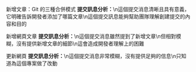 新增文章：Git 的三種合併模式
<b>提交訊息分析：</b>\n這個提交消息清晰且具有意義，它明確告訴開發者添加了哪篇文章\n這個提交訊息能夠幫助團隊理解創建提交的內容和目的

新增網頁文章
<b>提交訊息分析：</b>\n這個提交消息雖然提到了新增文章\n但相對模糊，沒有提供新增文章的細節\n這會造成開發者理解上的困難

更新網頁
<b>提交訊息分析：</b>\n這個提交消息非常模糊，沒有提供足夠的信息\n只知道為這個專案做了改動

